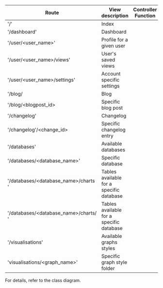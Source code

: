 |Route              |View description| Controller Function |
|---                |---             |---             |
|'/'                | Index          |
|'/dashboard'       | Dashboard      |
|'/user/<user_name>'| Profile for a given user|
|'/user/<user_name>/views'| User's saved views|
|'/user/<user_name>/settings'| Account specific settings|
|'/blog/            | Blog           |
|'/blog/<blogpost_id>| Specific blog post|
|'/changelog'       | Changelog      |
|'/changelog'/<change_id>| Specific changelog entry |
|'/databases'       | Available databases      |
|'/databases/<database_name>'       | Specific database    |
|'/databases/<database_name>/charts '      | Tables available for a specific database    |
|'/databases/<database_name>/charts/ '    | Tables available for a specific database    |
|'/visualisations'| Available graphs styles
|'visualisations/<graph_name>'| Specific graph style folder|
For details, refer to the class diagram.
